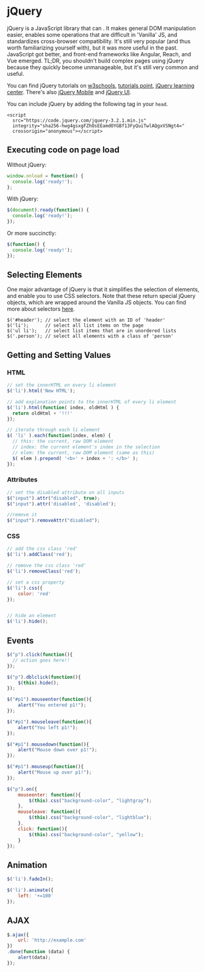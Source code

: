 
# jQuery

jQuery is a JavaScript library that can . It makes general DOM manipulation easier, enables some operations that are difficult in 'Vanilla' JS, and standardizes cross-browser compatibility. It's still very popular (and thus worth familiarizing yourself with), but it was more useful in the past. JavaScript got better, and front-end frameworks like Angular, Reach, and Vue emerged. TL;DR, you shouldn't build complex pages using jQuery because they quickly become unmanageable, but it's still very common and useful.

You can find jQuery tutorials on [w3schools](https://www.w3schools.com/jquery/), [tutorials point](https://www.tutorialspoint.com/jquery/), [jQuery learning center](https://learn.jquery.com/). There's also [jQuery Mobile](http://jquerymobile.com/) and [jQuery UI](https://jqueryui.com/).


You can include jQuery by adding the following tag in your `head`.

```
<script
  src="https://code.jquery.com/jquery-3.2.1.min.js"
  integrity="sha256-hwg4gsxgFZhOsEEamdOYGBf13FyQuiTwlAQgxVSNgt4="
  crossorigin="anonymous"></script>
```

## Executing code on page load

Without jQuery:
```javascript
window.onload = function() {
  console.log('ready!');
};
```

With jQuery:
```javascript
$(document).ready(function() {
  console.log('ready!');
});
```

Or more succinctly:
```javascript
$(function() {
  console.log('ready!');
});
```


## Selecting Elements

One major advantage of jQuery is that it simplifies the selection of elements, and enable you to use CSS selectors. Note that these return special jQuery objects, which are wrapped around the Vanilla JS objects. You can find more about selectors [here](http://api.jquery.com/category/selectors/).

```
$('#header'); // select the element with an ID of 'header'
$('li');      // select all list items on the page
$('ul li');   // select list items that are in unordered lists
$('.person'); // select all elements with a class of 'person'
```

## Getting and Setting Values

### HTML

```javascript
// set the innerHTML on every li element
$('li').html('New HTML');
```

```javascript
// add explanation points to the innerHTML of every li element
$('li').html(function( index, oldHtml ) {
  return oldHtml + '!!!'
});
```
```javascript
// iterate through each li element
$( 'li' ).each(function(index, elem) {
  // this: the current, raw DOM element
  // index: the current element's index in the selection
  // elem: the current, raw DOM element (same as this)
  $( elem ).prepend( '<b>' + index + ': </b>' );
});
```

### Attributes

```javascript
// set the disabled attribute on all inputs
$("input").attr("disabled", true);
$("input").attr('disabled', 'disabled');

//remove it
$("input").removeAttr("disabled");
```

### CSS

```javascript
// add the css class 'red'
$('li').addClass('red');

// remove the css class 'red'
$('li').removeClass('red');

// set a css property
$('li').css({
    color: 'red'
});


// hide an element
$('li').hide();

```

## Events

```javascript
$("p").click(function(){
  // action goes here!!
});

$("p").dblclick(function(){
    $(this).hide();
});

$("#p1").mouseenter(function(){
    alert("You entered p1!");
});

$("#p1").mouseleave(function(){
    alert("You left p1!");
});

$("#p1").mousedown(function(){
    alert("Mouse down over p1!");
});

$("#p1").mouseup(function(){
    alert("Mouse up over p1!");
});

$("p").on({
    mouseenter: function(){
        $(this).css("background-color", "lightgray");
    }, 
    mouseleave: function(){
        $(this).css("background-color", "lightblue");
    }, 
    click: function(){
        $(this).css("background-color", "yellow");
    } 
});


```

## Animation

```javascript
$('li').fadeIn();

$('li').animate({
    left: '+=100'
});
```


## AJAX

```javascript
$.ajax({
    url: 'http://example.com'
})
.done(function (data) {
    alert(data);
});
```



